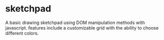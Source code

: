 # sketchpad
A basic drawing sketchpad using DOM manipulation methods with javascript.
features include a customizable grid with the ability to choose different colors.
